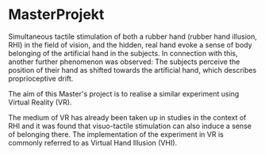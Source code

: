 # MasterProjekt

Simultaneous tactile stimulation of both a rubber hand (rubber hand illusion, RHI) in the field of vision, and the hidden, real hand evoke a sense of body belonging of the artificial hand in the subjects. In connection with this, another further phenomenon was observed: The subjects perceive the position of their hand as shifted towards the artificial hand, which describes proprioceptive drift.

The aim of this Master's project is to realise a similar experiment using Virtual Reality (VR).

The medium of VR has already been taken up in studies in the context of RHI and it was found that visuo-tactile stimulation can also induce a sense of belonging there. The implementation of the experiment in VR is commonly referred to as Virtual Hand Illusion (VHI).
